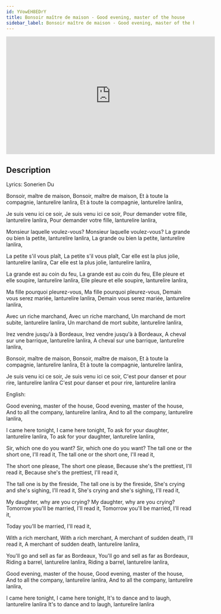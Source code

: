```yaml
---
id: YVowEH8EDrY
title: Bonsoir maître de maison - Good evening, master of the house
sidebar_label: Bonsoir maître de maison - Good evening, master of the house
---
```


<iframe
  width="560"
  height="315"
  src="https://www.youtube.com/embed/YVowEH8EDrY"
  title="YouTube video player"
  frameborder="0"
  allow="accelerometer; autoplay; clipboard-write; encrypted-media; gyroscope; picture-in-picture; web-share"
  referrerpolicy="strict-origin-when-cross-origin"
  allowfullscreen
></iframe>

## Description

Lyrics: Sonerien Du

Bonsoir, maître de maison,
Bonsoir, maître de maison,
Et à toute la compagnie, lanturelire lanlira,
Et à toute la compagnie, lanturelire lanlira,

Je suis venu ici ce soir,
Je suis venu ici ce soir,
Pour demander votre fille, lanturelire lanlira,
Pour demander votre fille, lanturelire lanlira,

Monsieur laquelle voulez-vous?
Monsieur laquelle voulez-vous?
La grande ou bien la petite, lanturelire lanlira,
La grande ou bien la petite, lanturelire lanlira,

La petite s'il vous plaît,
La petite s'il vous plaît,
Car elle est la plus jolie, lanturelire lanlira,
Car elle est la plus jolie, lanturelire lanlira,

La grande est au coin du feu,
La grande est au coin du feu,
Elle pleure et elle soupire, lanturelire lanlira,
Elle pleure et elle soupire, lanturelire lanlira,

Ma fille pourquoi pleurez-vous,
Ma fille pourquoi pleurez-vous,
Demain vous serez mariée, lanturelire lanlira,
Demain vous serez mariée, lanturelire lanlira,

Avec un riche marchand,
Avec un riche marchand,
Un marchand de mort subite, lanturelire lanlira,
Un marchand de mort subite, lanturelire lanlira,

Irez vendre jusqu'à à Bordeaux,
Irez vendre jusqu'à à Bordeaux,
A cheval sur une barrique, lanturelire lanlira,
A cheval sur une barrique, lanturelire lanlira,

Bonsoir, maître de maison,
Bonsoir, maître de maison,
Et à toute la compagnie, lanturelire lanlira,
Et à toute la compagnie, lanturelire lanlira,

Je suis venu ici ce soir,
Je suis venu ici ce soir,
C'est pour danser et pour rire, lanturelire lanlira
C'est pour danser et pour rire, lanturelire lanlira

English:

Good evening, master of the house,
Good evening, master of the house,
And to all the company, lanturelire lanlira,
And to all the company, lanturelire lanlira,

I came here tonight,
I came here tonight,
To ask for your daughter, lanturelire lanlira,
To ask for your daughter, lanturelire lanlira,

Sir, which one do you want?
Sir, which one do you want? The tall one or the short one, I'll read it,
The tall one or the short one, I'll read it,

The short one please,
The short one please,
Because she's the prettiest, I'll read it,
Because she's the prettiest, I'll read it,

The tall one is by the fireside,
The tall one is by the fireside,
She's crying and she's sighing, I'll read it,
She's crying and she's sighing, I'll read it,

My daughter, why are you crying?
My daughter, why are you crying?
Tomorrow you'll be married, I'll read it,
Tomorrow you'll be married, I'll read it,

Today you'll be married, I'll read it,

With a rich merchant,
With a rich merchant,
A merchant of sudden death, I'll read it,
A merchant of sudden death, lanturelire lanlira,

You'll go and sell as far as Bordeaux,
You'll go and sell as far as Bordeaux,
Riding a barrel, lanturelire lanlira,
Riding a barrel, lanturelire lanlira,

Good evening, master of the house,
Good evening, master of the house,
And to all the company, lanturelire lanlira,
And to all the company, lanturelire lanlira,

I came here tonight,
I came here tonight,
It's to dance and to laugh, lanturelire lanlira
It's to dance and to laugh, lanturelire lanlira
